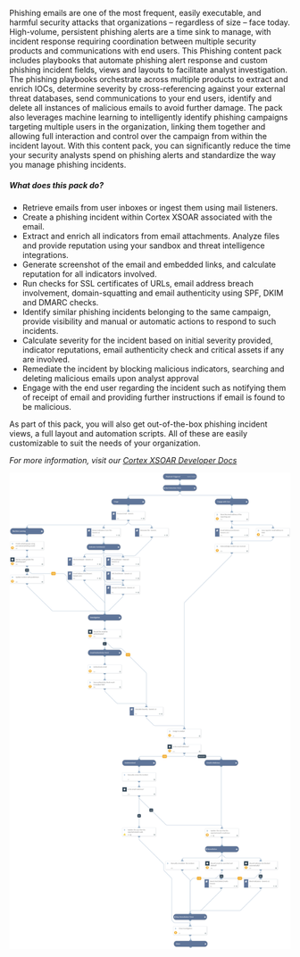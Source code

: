 Phishing emails are one of the most frequent, easily executable, and harmful security attacks that organizations – regardless of size – face today. High-volume, persistent phishing alerts are a time sink to manage, with incident response requiring coordination between multiple security products and communications with end users. 
This Phishing content pack includes playbooks that automate phishing alert response and custom phishing incident fields, views and layouts to facilitate analyst investigation. The phishing playbooks orchestrate across multiple products to extract and enrich IOCs, determine severity by cross-referencing against your external threat databases, send communications to your end users, identify and delete all instances of malicious emails to avoid further damage.
The pack also leverages machine learning to intelligently identify phishing campaigns targeting multiple users in the organization, linking them together and allowing full interaction and control over the campaign from within the incident layout.
With this content pack, you can significantly reduce the time your security analysts spend on phishing alerts and standardize the way you manage phishing incidents.


##### What does this pack do?
- Retrieve emails from user inboxes or ingest them using mail listeners.
- Create a phishing incident within Cortex XSOAR associated with the email.
- Extract and enrich all indicators from email attachments. Analyze files and provide reputation using your sandbox and threat intelligence integrations.
- Generate screenshot of the email and embedded links, and calculate reputation for all indicators involved.
- Run checks for SSL certificates of URLs, email address breach involvement, domain-squatting and email authenticity using SPF, DKIM and DMARC checks.
- Identify similar phishing incidents belonging to the same campaign, provide visibility and manual or automatic actions to respond to such incidents.
- Calculate severity for the incident based on initial severity provided, indicator reputations, email authenticity check and critical assets if any are involved.
- Remediate the incident by blocking malicious indicators, searching and deleting malicious emails upon analyst approval
- Engage with the end user regarding the incident such as notifying them of receipt of email and providing further instructions if email is found to be malicious.

As part of this pack, you will also get out-of-the-box phishing incident views, a full layout and automation scripts. All of these are easily customizable to suit the needs of your organization.

_For more information, visit our [Cortex XSOAR Developer Docs](https://xsoar.pan.dev/docs/reference/playbooks/phishing-investigation---generic-v2)_

![Phishing_Investigation_Generic_v2](https://raw.githubusercontent.com/demisto/content/7a20daa4d3560df3be0d2f3f41c00d43ac1a1e23/Packs/Phishing/doc_files/Phishing_Investigation_Generic_v2.png)
